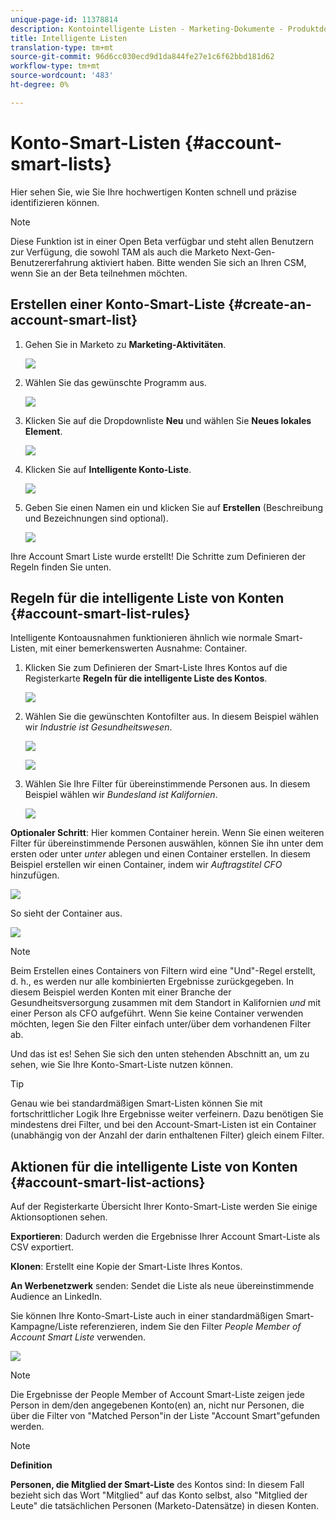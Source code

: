 ```yaml
---
unique-page-id: 11378814
description: Kontointelligente Listen - Marketing-Dokumente - Produktdokumentation
title: Intelligente Listen
translation-type: tm+mt
source-git-commit: 96d6cc030ecd9d1da844fe27e1c6f62bbd181d62
workflow-type: tm+mt
source-wordcount: '483'
ht-degree: 0%

---
```



# Konto-Smart-Listen {#account-smart-lists}

Hier sehen Sie, wie Sie Ihre hochwertigen Konten schnell und präzise identifizieren können.

>[!NOTE]
>
>Diese Funktion ist in einer Open Beta verfügbar und steht allen Benutzern zur Verfügung, die sowohl TAM als auch die Marketo Next-Gen-Benutzererfahrung aktiviert haben. Bitte wenden Sie sich an Ihren CSM, wenn Sie an der Beta teilnehmen möchten.

## Erstellen einer Konto-Smart-Liste {#create-an-account-smart-list}

1. Gehen Sie in Marketo zu **Marketing-Aktivitäten**.

   ![](assets/account-smart-lists-1.png)

1. Wählen Sie das gewünschte Programm aus.

   ![](assets/account-smart-lists-2.png)

1. Klicken Sie auf die Dropdownliste **Neu** und wählen Sie **Neues lokales Element**.

   ![](assets/account-smart-lists-3.png)

1. Klicken Sie auf **Intelligente Konto-Liste**.

   ![](assets/account-smart-lists-4.png)

1. Geben Sie einen Namen ein und klicken Sie auf **Erstellen** (Beschreibung und Bezeichnungen sind optional).

   ![](assets/account-smart-lists-5.png)

Ihre Account Smart Liste wurde erstellt! Die Schritte zum Definieren der Regeln finden Sie unten.

## Regeln für die intelligente Liste von Konten {#account-smart-list-rules}

Intelligente Kontoausnahmen funktionieren ähnlich wie normale Smart-Listen, mit einer bemerkenswerten Ausnahme: Container.

1. Klicken Sie zum Definieren der Smart-Liste Ihres Kontos auf die Registerkarte **Regeln für die intelligente Liste des Kontos**.

   ![](assets/account-smart-lists-6.png)

1. Wählen Sie die gewünschten Kontofilter aus. In diesem Beispiel wählen wir _Industrie ist Gesundheitswesen_.

   ![](assets/account-smart-lists-7.png)

   ![](assets/account-smart-lists-8.png)

1. Wählen Sie Ihre Filter für übereinstimmende Personen aus. In diesem Beispiel wählen wir _Bundesland ist Kalifornien_.

   ![](assets/account-smart-lists-9.png)

**Optionaler Schritt**: Hier kommen Container herein. Wenn Sie einen weiteren Filter für übereinstimmende Personen auswählen, können Sie ihn unter dem ersten oder unter _unter_ ablegen und einen Container erstellen. In diesem Beispiel erstellen wir einen Container, indem wir _Auftragstitel CFO_ hinzufügen.

![](assets/account-smart-lists-10.png)

So sieht der Container aus.

![](assets/account-smart-lists-11.png)

>[!NOTE]
>
>Beim Erstellen eines Containers von Filtern wird eine &quot;Und&quot;-Regel erstellt, d. h., es werden nur alle kombinierten Ergebnisse zurückgegeben. In diesem Beispiel werden Konten mit einer Branche der Gesundheitsversorgung zusammen mit dem Standort in Kalifornien _und_ mit einer Person als CFO aufgeführt. Wenn Sie keine Container verwenden möchten, legen Sie den Filter einfach unter/über dem vorhandenen Filter ab.

Und das ist es! Sehen Sie sich den unten stehenden Abschnitt an, um zu sehen, wie Sie Ihre Konto-Smart-Liste nutzen können.

>[!TIP]
>
>Genau wie bei standardmäßigen Smart-Listen können Sie mit fortschrittlicher Logik Ihre Ergebnisse weiter verfeinern. Dazu benötigen Sie mindestens drei Filter, und bei den Account-Smart-Listen ist ein Container (unabhängig von der Anzahl der darin enthaltenen Filter) gleich einem Filter.

## Aktionen für die intelligente Liste von Konten {#account-smart-list-actions}

Auf der Registerkarte Übersicht Ihrer Konto-Smart-Liste werden Sie einige Aktionsoptionen sehen.

**Exportieren**: Dadurch werden die Ergebnisse Ihrer Account Smart-Liste als CSV exportiert.

**Klonen**: Erstellt eine Kopie der Smart-Liste Ihres Kontos.

**An Werbenetzwerk** senden: Sendet die Liste als neue übereinstimmende Audience an LinkedIn.

Sie können Ihre Konto-Smart-Liste auch in einer standardmäßigen Smart-Kampagne/Liste referenzieren, indem Sie den Filter _People Member of Account Smart Liste_ verwenden.

![](assets/account-smart-lists-12.png)

>[!NOTE]
>
>Die Ergebnisse der People Member of Account Smart-Liste zeigen jede Person in dem/den angegebenen Konto(en) an, nicht nur Personen, die über die Filter von &quot;Matched Person&quot;in der Liste &quot;Account Smart&quot;gefunden werden.

>[!NOTE]
>
>**Definition**
>
>**Personen, die Mitglied der Smart-Liste** des Kontos sind: In diesem Fall bezieht sich das Wort &quot;Mitglied&quot; auf das Konto selbst, also &quot;Mitglied der Leute&quot; die tatsächlichen Personen (Marketo-Datensätze) in diesen Konten.
